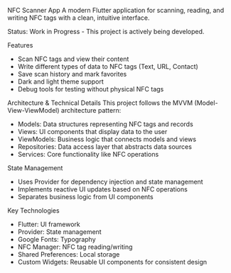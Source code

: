 NFC Scanner App
A modern Flutter application for scanning, reading, and writing NFC tags with a clean, intuitive interface.

Status: Work in Progress - This project is actively being developed.

Features
- Scan NFC tags and view their content
- Write different types of data to NFC tags (Text, URL, Contact)
- Save scan history and mark favorites
- Dark and light theme support
- Debug tools for testing without physical NFC tags

Architecture & Technical Details
This project follows the MVVM (Model-View-ViewModel) architecture pattern:

- Models: Data structures representing NFC tags and records
- Views: UI components that display data to the user
- ViewModels: Business logic that connects models and views
- Repositories: Data access layer that abstracts data sources
- Services: Core functionality like NFC operations

State Management
- Uses Provider for dependency injection and state management
- Implements reactive UI updates based on NFC operations
- Separates business logic from UI components

Key Technologies
- Flutter: UI framework
- Provider: State management
- Google Fonts: Typography
- NFC Manager: NFC tag reading/writing
- Shared Preferences: Local storage
- Custom Widgets: Reusable UI components for consistent design
